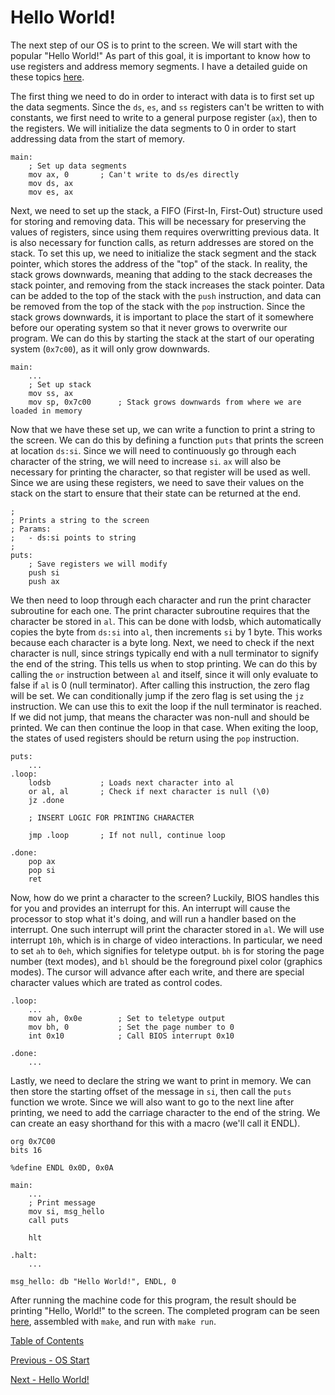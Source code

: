 # Hello World!
The next step of our OS is to print to the screen. We will start with the popular "Hello World!" As part of this goal, it is important to know how to use registers and address memory segments. I have a detailed guide on these topics [here](../pages/registers.md).

The first thing we need to do in order to interact with data is to first set up the data segments. Since the `ds`, `es`, and `ss` registers can't be written to with constants, we first need to write to a general purpose register (`ax`), then to the registers. We will initialize the data segments to 0 in order to start addressing data from the start of memory.

```assembly
main:
    ; Set up data segments
    mov ax, 0       ; Can't write to ds/es directly
    mov ds, ax
    mov es, ax
```

Next, we need to set up the stack, a FIFO (First-In, First-Out) structure used for storing and removing data. This will be necessary for preserving the values of registers, since using them requires overwritting previous data. It is also necessary for function calls, as return addresses are stored on the stack. To set this up, we need to initialize the stack segment and the stack pointer, which stores the address of the "top" of the stack. In reality, the stack grows downwards, meaning that adding to the stack decreases the stack pointer, and removing from the stack increases the stack pointer. Data can be added to the top of the stack with the `push` instruction, and data can be removed from the top of the stack with the `pop` instruction. Since the stack grows downwards, it is important to place the start of it somewhere before our operating system so that it never grows to overwrite our program. We can do this by starting the stack at the start of our operating system (`0x7c00`), as it will only grow downwards.

```assembly
main:
    ...
    ; Set up stack
    mov ss, ax
    mov sp, 0x7c00      ; Stack grows downwards from where we are loaded in memory
```

Now that we have these set up, we can write a function to print a string to the screen. We can do this by defining a function `puts` that prints the screen at location `ds:si`. Since we will need to continuously go through each character of the string, we will need to increase `si`. `ax` will also be necessary for printing the character, so that register will be used as well. Since we are using these registers, we need to save their values on the stack on the start to ensure that their state can be returned at the end.

```assembly
;
; Prints a string to the screen
; Params:
;   - ds:si points to string
;
puts:
    ; Save registers we will modify
    push si
    push ax
```

We then need to loop through each character and run the print character subroutine for each one. The print character subroutine requires that the character be stored in `al`. This can be done with lodsb, which automatically copies the byte from `ds:si` into `al`, then increments `si` by 1 byte. This works because each character is a byte long. Next, we need to check if the next character is null, since strings typically end with a null terminator to signify the end of the string. This tells us when to stop printing. We can do this by calling the `or` instruction between `al` and itself, since it will only evaluate to false if `al` is 0 (null terminator). After calling this instruction, the zero flag will be set. We can conditionally jump if the zero flag is set using the `jz` instruction. We can use this to exit the loop if the null terminator is reached. If we did not jump, that means the character was non-null and should be printed. We can then continue the loop in that case. When exiting the loop, the states of used registers should be return using the `pop` instruction.

```assembly
puts:
    ...
.loop:
    lodsb           ; Loads next character into al
    or al, al       ; Check if next character is null (\0)
    jz .done

    ; INSERT LOGIC FOR PRINTING CHARACTER

    jmp .loop       ; If not null, continue loop

.done:
    pop ax
    pop si
    ret
```

Now, how do we print a character to the screen? Luckily, BIOS handles this for you and provides an interrupt for this. An interrupt will cause the processor to stop what it's doing, and will run a handler based on the interrupt. One such interrupt will print the character stored in `al`. We will use interrupt `10h`, which is in charge of video interactions. In particular, we need to set `ah` to `0eh`, which signifies for teletype output. `bh` is for storing the page number (text modes), and `bl` should be the foreground pixel color (graphics modes). The cursor will advance after each write, and there are special character values which are trated as control codes.

```assembly
.loop:
    ...
    mov ah, 0x0e        ; Set to teletype output
    mov bh, 0           ; Set the page number to 0
    int 0x10            ; Call BIOS interrupt 0x10

.done:
    ...
```

Lastly, we need to declare the string we want to print in memory. We can then store the starting offset of the message in `si`, then call the `puts` function we wrote. Since we will also want to go to the next line after printing, we need to add the carriage character to the end of the string. We can create an easy shorthand for this with a macro (we'll call it ENDL).

```assembly
org 0x7C00
bits 16

%define ENDL 0x0D, 0x0A

main:
    ...
    ; Print message
    mov si, msg_hello
    call puts

    hlt

.halt:
    ...

msg_hello: db "Hello World!", ENDL, 0    
```

After running the machine code for this program, the result should be printing "Hello, World!" to the screen. The completed program can be seen [here](./src/main.asm), assembled with `make`, and run with `make run`.

[Table of Contents](../README.md)

[Previous - OS Start](../start_running/README.md)

[Next - Hello World!](../hello_world/README.md)